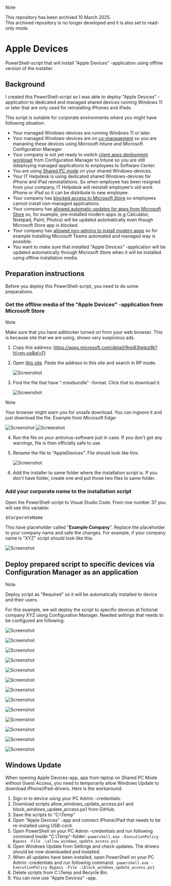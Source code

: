> [!NOTE]  
> This repository has been archived 10 March 2025.<br>
> This archived repository is no longer developed and it is also set to read-only mode.

# Apple Devices
PowerShell-script that will install "Apple Devices" -application using offline version of the installer.

## Background
I created this PowerShell-script so I was able to deploy "Apple Devices" -application to dedicated and managed shared devices running Windows 11 or later that are only used for reinstalling iPhones and iPads. 

This script is suitable for corporate environments where you might have following situation:
- Your managed Windows-devices are running Windows 11 or later.
- Your managed Windows-devices are on [co-management](https://learn.microsoft.com/en-us/mem/configmgr/comanage/overview) so you are mananing these devices using Microsoft Intune and Microsoft Configuration Manager.
- Your company is not yet ready to switch [client apps deployment workload](https://learn.microsoft.com/en-us/mem/configmgr/comanage/how-to-switch-workloads) from Configuration Manager to Intune so you are still ddeploying managed applications to employees to Software Center.
- You are using [Shared PC mode](https://learn.microsoft.com/en-us/windows/configuration/shared-pc/shared-devices-concepts) on your shared Windows-devices.
- Your IT Helpdesk is using dedicated shared Windows-devices for iPhone and iPad reinstallations. So when employee has been resigned from your company, IT Helpdesk will reinstall employee's old work iPhone or iPad so it can be distribute to new employee.
- Your company has [blocked access to Microsoft Store](https://learn.microsoft.com/en-us/windows/configuration/store/?tabs=intune) so employees cannot install non-managed applications.
- Your company has [allowed automatic updates for apps from Microsoft Store](https://admx.help/?Category=Windows_10_2016&Policy=Microsoft.Policies.WindowsStore::DisableAutoInstall) so, for example, pre-installed modern apps (e.g Calculator, Notepad, Paint, Photos) will be updated automatically even though Microsoft Store app is blocked.
- Your company has [allowed non-admins to install modern apps](https://admx.help/?Category=Windows_10_2016&Policy=Microsoft.Policies.Appx::BlockNonAdminUserInstall) so for example installing Microsoft Teams automated and managed way is possible.
- You want to make sure that installed "Apple Devices" -application will be updated automatically through Microsoft Store when it will be installed using offline installation media.

## Preparation instructions
Before you deploy this PowerShell-script, you need to do some preparations.

### Get the offline media of the "Apple Devices" -application from Microsoft Store
> [!NOTE]
> Make sure that you have adblocker turned on from your web browser. This is because site that we are using, shows very suspicious ads.
>
 
1. Copy this address: https://apps.microsoft.com/detail/9np83lwlpz9k?hl=en-us&gl=FI
2. Open [this site](https://store.rg-adguard.net/). Paste the address to this site and search in RP mode.
 
    ![Screenshot](/img/img%201.png)
3. Find the file that have ".msixbundle" -format. Click that to download it.
 
    ![Screenshot](/img/img%202.png)
     
> [!NOTE]
> Your browser might warn you for unsafe download. You can ingnore it and just download the file. Example from Microsoft Edge:
>  
> ![Screenshot](/img/img%203.png)   ![Screenshot](/img/img%204.png) 

4. Run the file on your antivirus-software just in case. If you don't get any warnings, file is then officially safe to use.
5. Rename the file to "AppleDevices". File should look like this:
 

    ![Screenshot](/img/img%205.png)
6. Add the installer to same folder where the installation script is. If you don't have folder, create one and put those two files to same folder.

### Add your corporate name to the installation script
Open the PowerShell-script to Visual Studio Code. From row number 37 you will see this variable: 
<pre>$CorporateName</pre>
This have placeholder called "**Example Company**". Replace the placeholder to your company name and safe the changes. For example, if your company name is "XYZ" script should look like this:

![Screenshot](/img/img%206.png)

## Deploy prepared script to specific devices via Configuration Manager as an application
> [!NOTE]
> Deploy script as "Required" so it will be automatically installed to device and their users.
>
For this example, we will deploy the script to specific devices at fictional company XYZ uisng Configuration Manager. Needed settings that needs to be configured are following:

![Screenshot](/img/img%207.png)
 
![Screenshot](/img/img%208.png)
 
![Screenshot](/img/img%209.png)
 
![Screenshot](/img/img%2010.png)
 
![Screenshot](/img/img%2011.png)
 
![Screenshot](/img/img%2012.png)
 
![Screenshot](/img/img%2013.png)
 
![Screenshot](/img/img%2014.png)
 
![Screenshot](/img/img%2015.png)
 
![Screenshot](/img/img%2016.png)
 
![Screenshot](/img/img%2017.png)
 
![Screenshot](/img/img%2018.png)

![Screenshot](/img/img%2019.png)

## Windows Update
When opening Apple Devices-app, app from laptop on Shared PC Mode without Guest Access, you need to temporarily allow Windows Update to download iPhone/iPad-drivers. Here is the workaround:
1. Sign in to device using your PC Admin -credentials.
2. Download scripts allow_windows_update_access.ps1 and block_windows_update_access.ps1 from GitHub.
3. Save the scripts to "C:\Temp"
4. Open "Apple Devices" -app and connect iPhone/iPad that needs to be re-installed using USB-cord.
5. Open PowerShell on your PC Admin -credentials and run following command inside "C:\Temp"-folder:
   ```powershell.exe -ExecutionPolicy Bypass -File .\allow_windows_update_access.ps1```
6. Open Windows Update from Settings and check updates. The drivers should be now downloaded and installed.
7. When all updates have been installed, open PowerShell on your PC Admin -credentials and run following command: 
   ```powershell.exe -ExecutionPolicy Bypass -File .\block_windows_update_access.ps1```
8. Delete scripts from C:\Temp and Recycle Bin.
9. You can now use "Apple Devices" -app.
